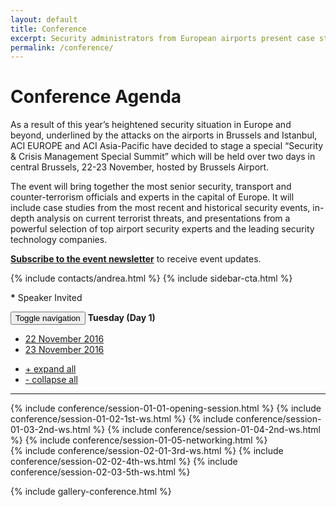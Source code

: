 ```yaml
---
layout: default
title: Conference
excerpt: Security administrators from European airports present case studies from recent and historical events, alongside the leading security technology companies.
permalink: /conference/
---
```


<!-- Main jumbotron for a primary marketing message or call to action -->
<div class="temp-content-top homepage-jumbotron">
<div class="container container-md">
  <div class="row">
    <div class="col-sm-8">
      <main>
        <h1 class="margin-top-none"><strong>Conference Agenda</strong></h1>
        <p>As a result of this year’s heightened security situation in Europe and beyond, underlined by the attacks on the airports in Brussels and Istanbul, ACI EUROPE and ACI Asia-Pacific have decided to stage a special “Security &amp; Crisis Management Special Summit” which will be held over two days in central Brussels, 22-23 November, hosted by Brussels Airport.</p>
        <p>The event will bring together the most senior security, transport and counter-terrorism officials and experts in the capital of Europe. It will include case studies from the most recent and historical security events, in-depth analysis on current terrorist threats, and presentations from a powerful selection of top airport security experts and the leading security technology companies.</p>
        <p><a href="#"><strong>Subscribe to the event newsletter</strong></a> to receive event updates.</p>
      </main>      
    </div>
    <div class="col-sm-4">
      <aside class="aside">
        {% include contacts/andrea.html %}
        {% include sidebar-cta.html %}
        <br>
        <p class="small"><strong class="text-primary">*</strong> Speaker Invited</p>
      </aside>
    </div>
  </div>
  <div id="agenda-anchor"></div>
</div>
</div>
<section class="section" id="agenda">
<div class="container container-md">
  <nav class="navbar navbar-default" id="nav-agenda" data-spy="affix">
    <div class="row">
      <div class="col-sm-3">
        <!-- Brand and toggle get grouped for better mobile display -->
        <div class="navbar-header">
          <button type="button" class="navbar-toggle collapsed" data-toggle="collapse" data-target="#nav-agenda-collapse" aria-expanded="false">
            <span class="sr-only">Toggle navigation</span>
            <span class="icon-bar"></span>
            <span class="icon-bar"></span>
            <span class="icon-bar"></span>
          </button>
          <span class="navbar-brand text-default">
            <strong id="day1-navbar-brand">Tuesday (Day 1)</strong>
            <strong id="day2-navbar-brand" style="display:none;">Wednesday (Day 2)</strong>
          </span>
        </div>
      </div>
      <div class="col-sm-9">
        <!-- Collect the nav links, forms, and other content for toggling -->
        <div class="collapse navbar-collapse" id="nav-agenda-collapse">
          <ul class="nav navbar-nav nav-agenda-tabs">
            <li role="presentation" class="active" data-tab="#day1"><a href="#day1" aria-controls="day1" role="tab" data-toggle="tab">22 November 2016</a></li>
            <li role="presentation" data-tab="#day2"><a href="#day2" aria-controls="day2" role="tab" data-toggle="tab">23 November 2016</a></li>
          </ul>
          <ul class="nav navbar-nav navbar-right">
            <li><a href="" id="nav-agenda-expand" class="small text-light">+ expand all</a></li>
            <li><a href="" id="nav-agenda-collapse" class="small text-light">- collapse all</a></li>
          </ul>
        </div><!-- /.navbar-collapse -->
      </div>
    </div>
    <hr class="hr-lg margin-none">
  </nav>
</div>
  <div class="container container-md" id="agenda-content">
    <div class="tab-content">
      <div role="tabpanel" class="tab-pane active" id="day1">
        {% include conference/session-01-01-opening-session.html %}
        {% include conference/session-01-02-1st-ws.html %}
        {% include conference/session-01-03-2nd-ws.html %}
        {% include conference/session-01-04-2nd-ws.html %}
        {% include conference/session-01-05-networking.html %}
      </div>
      <div role="tabpanel" class="tab-pane" id="day2">
        {% include conference/session-02-01-3rd-ws.html %}
        {% include conference/session-02-02-4th-ws.html %}
        {% include conference/session-02-03-5th-ws.html %}
      </div>
    </div>
</div>
</section>

{% include gallery-conference.html %}